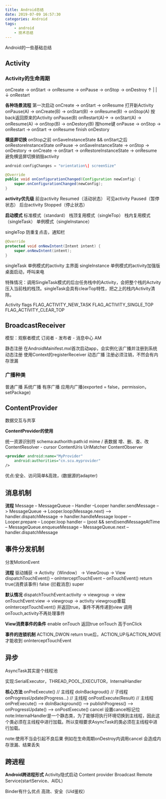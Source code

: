 ```yaml
---
title: Android总结
date: 2019-07-09 16:57:30
categories: Android
tags:
	- android
	- 技术总结
---
```


Android的一些基础总结
<!-- more -->

Activity
---

### Activity的生命周期

onCreate -> onStart -> onResume -> onPause -> onStop -> onDestroy
↑ |
| ↓
onRestart

**各种场景流程**
第一次启动 onCreate -> onStart -> onResume
打开新Activity onPause(A) -> onCreate(B) -> onStart(B) -> onResume(B) -> onStop(A)
按back返回原来的Activity onPause(B) onRestart(A)-> -> onStart(A) -> onResume(A) -> onStop(B) -> onDestory(B)
按home键 onPause -> onStop -> onRestart -> onStart -> onResume
finish onDestory

**横竖屏切换**
onStop之前 onSaveInstanceState && onStart之后 onRestoreInstanceState
onPause -> onSaveInstanceState -> onStop -> onDestory -> onCreate -> onStart -> onRestoreInstanceState -> onResume
避免横竖屏切换销毁activity
```java
android:configChanges = "orientation\| screenSize" 

@Override
public void onConfigurationChanged(Configuration newConfig) {
    super.onConfigurationChanged(newConfig);
}
```

**activity优先级**
前台activity Resumed（活动状态）
可见activity Paused（暂停状态）
后台activity Stopped（停止状态）

**启动模式**
标准模式（standard）
栈顶复用模式（singleTop）
栈内复用模式（singleTask）
单例模式（singleInstance）

singleTop 防重复点击，通知栏

```java
@Override
protected void onNewIntent(Intent intent) {
    super.onNewIntent(intent);
}
```

singleTask 单例模式的activity 主界面
singleInstance 单例模式的activity加强版 桌面启动，呼叫来电

特殊情况：调用SingleTask模式的后台任务栈中的Activity，会把整个栈的Actvity压入当前栈的栈顶。singleTask会具有clearTop特性，把之上的栈内Activity清除。

Activity flags
FLAG_ACTIVITY_NEW_TASK
FLAG_ACTIVITY_SINGLE_TOP
FLAG_ACTIVITY_CLEAR_TOP

BroadcastReceiver
---

模型：观察者模式
订阅者 - 发布者 - 消息中心 AM

静态注册 在AndroidMainifest.mxl首次启动app，会实例化该广播并注册到系统
动态注册 使用Context的registerReceiver
动态广播 注册必须注销，不然会有内存泄漏

### 广播种类
普通广播
系统广播
有序广播
应用内广播(exported = false，permission，setPackage)

ContentProvider
---
数据交互与共享

**ContentProvider的使用**

统一资源识别符 schema:authorith:path:id
mime /
表数据
增、删、查、改
ContentResolver - cursor
ContentUris
UriMatcher
ContentObserver

```xml
<provider android:name="MyProvider"
    android:authorities="cn.scu.myprovider"
/>
```

优点:安全、访问简单&高效，(数据源的adapter)

消息机制
---
**流程**
Message – MessageQueue – Handler –Looper
handler.sendMessage –> MessageQueue -> Looper.loop(Message.next) –> handler.dispatchMessage -> handler.handleMessage
looper – Looper.prepare – Looper.loop
handler – (post && send)sendMessageAtTime – MessageQueue.enqueueMessage – MessageQueue.next – handler.dispatchMessage

事件分发机制
---
分发MotionEvent

**流程**
驱动捕获 -> Activity（Window） -> ViewGroup -> View
dispatchTouchEvent() – onInterceptTouchEvent – onTouchEvent() return true(消费该事件) false (拦截消息) super

**默认情况**
dispatchTouchEvent:activity -> viewgroup -> view
onTouchEvent:view -> viewgroup -> activity
viewgroup重载onInterceptTouchEvent() 并返回true，事件不再传递到view
调用onTouch,activity不再处理事件

**View消费事件的条件**
enable
onTouch 返回true
onTouch 高于onClick

**事件的连锁机制**
ACTION_DWON return true后，ACTION_UP与ACTION_MOVE才能收到
onInterceptTouchEvent

异步
---
AsyncTask其实是个线程池

实现:SerialExecutor，THREAD_POOL_EXECUTOR，InternalHandler

**核心方法**
onPreExecute() // 主线程
doInBackgroud() // 子线程
onProgressUpdate(Progress…) // 主线程
onPostExecute(Result) // 主线程
onPreExecute() –> doInBackground() –> publishProgress() –> onProgressUpdate() –> onPostExecute()
cancel 设置cancel标记位
note:InternalHandler是一个静态类，为了能够将执行环境切换到主线程，因此这个类必须在主线程中进行加载。所以变相要求AsyncTask的类必须在主线程中进行加载。

note:使用不当会引起不良后果
例如在生命周期onDestroy内调用cancel 会造成内存泄漏、结果丢失


跨进程
---
**Android跨进程形式**
Activity隐式启动
Content provider
Broadcast
Remote Service(startService、AIDL）

Binder有什么优点
高效、安全（Uid鉴权）
